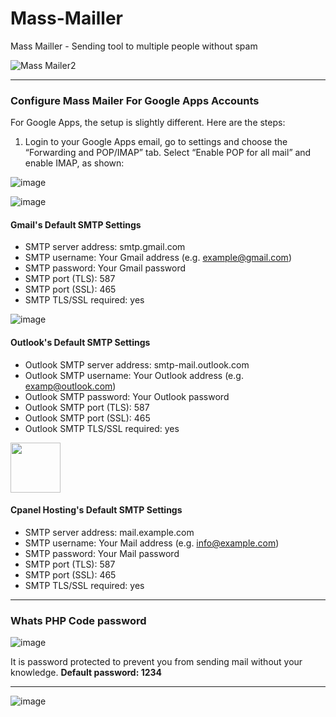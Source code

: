 # Mass-Mailler
Mass Mailler - Sending tool to multiple people without spam

![Mass Mailer2](https://user-images.githubusercontent.com/76513962/195295727-7b16ca66-2c17-494a-94f3-4e73434d9455.jpg)

----

### Configure Mass Mailer For Google Apps Accounts
For Google Apps, the setup is slightly different. Here are the steps:
1. Login to your Google Apps email, go to settings and choose the “Forwarding and
POP/IMAP” tab. Select “Enable POP for all mail” and enable IMAP, as shown:

![image](https://user-images.githubusercontent.com/76513962/195296780-17758a7e-50c4-4afc-9d95-ac0e30f7beb3.png)




![image](https://user-images.githubusercontent.com/76513962/195296681-a56cb1e6-2010-4b56-b4f9-35e2e15a750c.png)

#### Gmail's Default SMTP Settings
- SMTP server address: smtp.gmail.com
- SMTP username: Your Gmail address (e.g. example@gmail.com)
- SMTP password: Your Gmail password
- SMTP port (TLS): 587
- SMTP port (SSL): 465
- SMTP TLS/SSL required: yes


![image](https://user-images.githubusercontent.com/76513962/195296467-e6cafd95-06e6-4cd5-8cd7-65151cd9b767.png)

#### Outlook's Default SMTP Settings
- Outlook SMTP server address: smtp-mail.outlook.com
- Outlook SMTP username: Your Outlook address (e.g. examp@outlook.com)
- Outlook SMTP password: Your Outlook password
- Outlook SMTP port (TLS): 587
- Outlook SMTP port (SSL): 465
- Outlook SMTP TLS/SSL required: yes


<img src="https://hacicavusoglu.net/wp-content/uploads/2015/11/cpanel-logo.png" height="80px">

#### Cpanel Hosting's Default SMTP Settings
- SMTP server address: mail.example.com
- SMTP username: Your Mail address (e.g. info@example.com)
- SMTP password: Your Mail password
- SMTP port (TLS): 587
- SMTP port (SSL): 465
- SMTP TLS/SSL required: yes

----
### Whats PHP Code password

![image](https://user-images.githubusercontent.com/76513962/195295994-913edd88-1afd-4c8e-b39a-95204f60403c.png)

It is password protected to prevent you from sending mail without your
knowledge.
**Default password: 1234**

----

![image](https://user-images.githubusercontent.com/76513962/195295634-909fe3ac-930e-463c-853b-3d638308ca9e.png)
